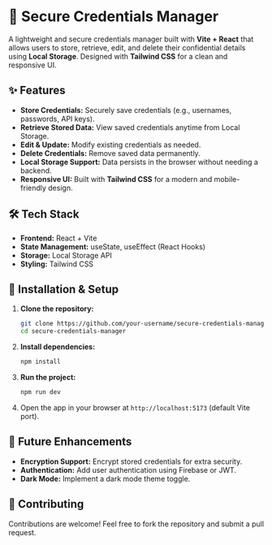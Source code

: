# 🔐 Secure Credentials Manager  

A lightweight and secure credentials manager built with **Vite + React** that allows users to store, retrieve, edit, and delete their confidential details using **Local Storage**. Designed with **Tailwind CSS** for a clean and responsive UI.

## ✨ Features  

- **Store Credentials:** Securely save credentials (e.g., usernames, passwords, API keys).  
- **Retrieve Stored Data:** View saved credentials anytime from Local Storage.  
- **Edit & Update:** Modify existing credentials as needed.  
- **Delete Credentials:** Remove saved data permanently.  
- **Local Storage Support:** Data persists in the browser without needing a backend.  
- **Responsive UI:** Built with **Tailwind CSS** for a modern and mobile-friendly design.  

## 🛠 Tech Stack  

- **Frontend:** React + Vite  
- **State Management:** useState, useEffect (React Hooks)  
- **Storage:** Local Storage API  
- **Styling:** Tailwind CSS  

## 🚀 Installation & Setup  

1. **Clone the repository:**  
   ```sh
   git clone https://github.com/your-username/secure-credentials-manager.git
   cd secure-credentials-manager
   ```

2. **Install dependencies:**  
   ```sh
   npm install
   ```

3. **Run the project:**  
   ```sh
   npm run dev
   ```

4. Open the app in your browser at `http://localhost:5173` (default Vite port).

## 🎯 Future Enhancements  

- **Encryption Support:** Encrypt stored credentials for extra security.  
- **Authentication:** Add user authentication using Firebase or JWT.  
- **Dark Mode:** Implement a dark mode theme toggle.  

## 🤝 Contributing  

Contributions are welcome! Feel free to fork the repository and submit a pull request.
